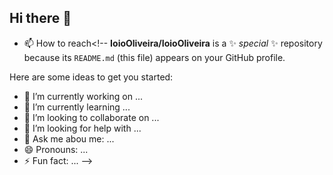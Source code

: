 ## Hi there 👋


- 📫 How to reach<!--
**IoioOliveira/IoioOliveira** is a ✨ _special_ ✨ repository because its `README.md` (this file) appears on your GitHub profile.

Here are some ideas to get you started:

- 🔭 I’m currently working on ...
- 🌱 I’m currently learning ...
- 👯 I’m looking to collaborate on ...
- 🤔 I’m looking for help with ...
- 💬 Ask me abou me: ...
- 😄 Pronouns: ...
- ⚡ Fun fact: ...
-->
